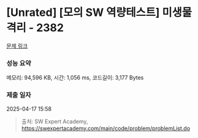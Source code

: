 # [Unrated] [모의 SW 역량테스트] 미생물 격리 - 2382 

[문제 링크](https://swexpertacademy.com/main/code/problem/problemDetail.do?contestProbId=AV597vbqAH0DFAVl) 

### 성능 요약

메모리: 94,596 KB, 시간: 1,056 ms, 코드길이: 3,177 Bytes

### 제출 일자

2025-04-17 15:58



> 출처: SW Expert Academy, https://swexpertacademy.com/main/code/problem/problemList.do